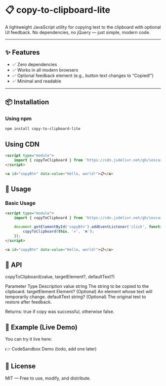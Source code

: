 # 📋 copy-to-clipboard-lite

A lightweight JavaScript utility for copying text to the clipboard with optional UI feedback. No dependencies, no jQuery — just simple, modern code.

---

## ✨ Features

- ✅ Zero dependencies
- ✅ Works in all modern browsers
- ✅ Optional feedback element (e.g., button text changes to “Copied!”)
- ✅ Minimal and readable

---

## 📦 Installation

### Using npm

```bash
npm install copy-to-clipboard-lite
```

## Using CDN

```html
<script type="module">
    import { copyToClipboard } from 'https://cdn.jsdelivr.net/gh/iescarro/copy-to-clipboard@v1.0.1/dist/index.js';
</script>

<a id="copyBtn" data-value="Hello, world!">📋</a>
```

## 🚀 Usage

### Basic Usage

```html
<script type="module">
    import { copyToClipboard } from 'https://cdn.jsdelivr.net/gh/iescarro/copy-to-clipboard@v1.0.1/dist/index.js';

    document.getElementById('copyBtn').addEventListener('click', function () {
        copyToClipboard(this, '✔️', '❌');
    });
</script>

<a id="copyBtn" data-value="Hello, world!">📋</a>
```

## 📘 API

copyToClipboard(value, targetElement?, defaultText?)

Parameter	Type	Description
value	string	The string to be copied to the clipboard.
targetElement	Element?	(Optional) An element whose text will temporarily change.
defaultText	string?	(Optional) The original text to restore after feedback.

Returns: true if copy was successful, otherwise false.

## 🧪 Example (Live Demo)

You can try it live here:

👉 CodeSandbox Demo (todo, add one later)

## 📄 License

MIT — Free to use, modify, and distribute.